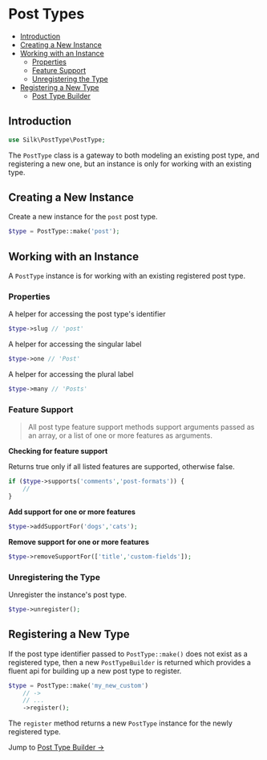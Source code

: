 # Post Types

- [Introduction](#introduction)
- [Creating a New Instance](#creating-a-new-instance)
- [Working with an Instance](#working-with-an-instance)
	- [Properties](#properties)
	- [Feature Support](#feature-support)
	- [Unregistering the Type](#unregistering-the-type)
- [Registering a New Type](#registering-a-new-type)
	- [Post Type Builder](#post-type-builder)


## Introduction

```php
use Silk\PostType\PostType;
```

The `PostType` class is a gateway to both modeling an existing post type, and registering a new one, but an instance is only for working with an existing type.

## Creating a New Instance

Create a new instance for the `post` post type.

```php
$type = PostType::make('post');
```

## Working with an Instance

A `PostType` instance is for working with an existing registered post type.

### Properties

A helper for accessing the post type's identifier

```php
$type->slug // 'post'
```

A helper for accessing the singular label

```php
$type->one // 'Post'
```

A helper for accessing the plural label

```php
$type->many // 'Posts'
```


### Feature Support

> All post type feature support methods support arguments passed as an array, or a list of one or more features as arguments.

**Checking for feature support**

Returns true only if all listed features are supported, otherwise false.

```php
if ($type->supports('comments','post-formats')) {
	//
}
```

**Add support for one or more features**

```php
$type->addSupportFor('dogs','cats');
```

**Remove support for one or more features**

```php
$type->removeSupportFor(['title','custom-fields']);
```

### Unregistering the Type

Unregister the instance's post type.

```php
$type->unregister();
```


## Registering a New Type

If the post type identifier passed to `PostType::make()` does not exist as a registered type, then a new `PostTypeBuilder` is returned which provides a fluent api for building up a new post type to register.

```php
$type = PostType::make('my_new_custom')
	// ->
	// ...
	->register();
```

The `register` method returns a new `PostType` instance for the newly registered type.

Jump to [Post Type Builder &rarr;](post-type-builder.md)
